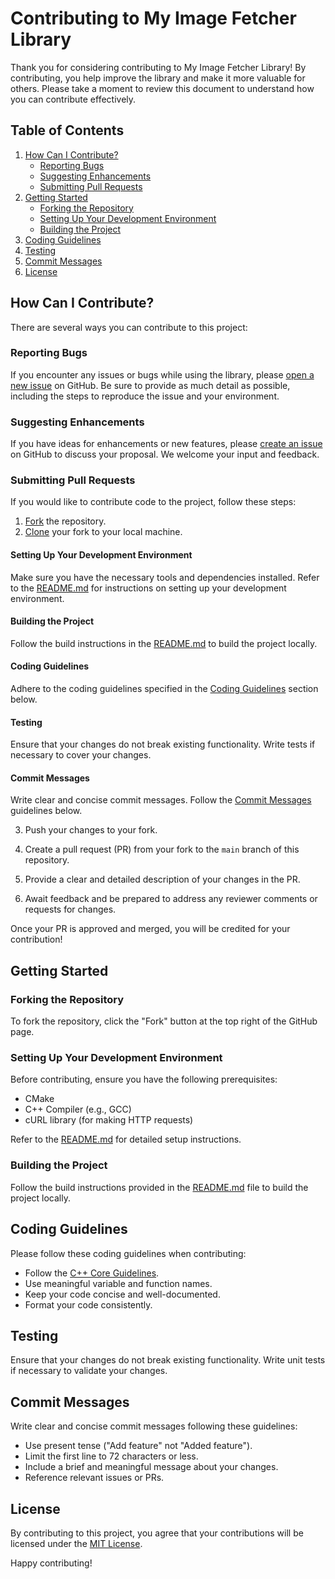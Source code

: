 # Contributing to My Image Fetcher Library

Thank you for considering contributing to My Image Fetcher Library! By contributing, you help improve the library and make it more valuable for others. Please take a moment to review this document to understand how you can contribute effectively.

## Table of Contents

1. [How Can I Contribute?](#how-can-i-contribute)
   - [Reporting Bugs](#reporting-bugs)
   - [Suggesting Enhancements](#suggesting-enhancements)
   - [Submitting Pull Requests](#submitting-pull-requests)
2. [Getting Started](#getting-started)
   - [Forking the Repository](#forking-the-repository)
   - [Setting Up Your Development Environment](#setting-up-your-development-environment)
   - [Building the Project](#building-the-project)
3. [Coding Guidelines](#coding-guidelines)
4. [Testing](#testing)
5. [Commit Messages](#commit-messages)
6. [License](#license)

## How Can I Contribute?

There are several ways you can contribute to this project:

### Reporting Bugs

If you encounter any issues or bugs while using the library, please [open a new issue](https://github.com/PB2204/CPP-Google-Image-Fetcher/issues) on GitHub. Be sure to provide as much detail as possible, including the steps to reproduce the issue and your environment.

### Suggesting Enhancements

If you have ideas for enhancements or new features, please [create an issue](https://github.com/PB2204/CPP-Google-Image-Fetcher/issues) on GitHub to discuss your proposal. We welcome your input and feedback.

### Submitting Pull Requests

If you would like to contribute code to the project, follow these steps:

1. [Fork](https://docs.github.com/en/github/getting-started-with-github/fork-a-repo) the repository.
2. [Clone](https://docs.github.com/en/github/creating-cloning-and-archiving-repositories/cloning-a-repository) your fork to your local machine.

#### Setting Up Your Development Environment

Make sure you have the necessary tools and dependencies installed. Refer to the [README.md](https://github.com/PB2204/CPP-Google-Image-Fetcher/blob/main/README.md) for instructions on setting up your development environment.

#### Building the Project

Follow the build instructions in the [README.md](https://github.com/PB2204/CPP-Google-Image-Fetcher/blob/main/README.md) to build the project locally.

#### Coding Guidelines

Adhere to the coding guidelines specified in the [Coding Guidelines](#coding-guidelines) section below.

#### Testing

Ensure that your changes do not break existing functionality. Write tests if necessary to cover your changes.

#### Commit Messages

Write clear and concise commit messages. Follow the [Commit Messages](#commit-messages) guidelines below.

3. Push your changes to your fork.

4. Create a pull request (PR) from your fork to the `main` branch of this repository.

5. Provide a clear and detailed description of your changes in the PR.

6. Await feedback and be prepared to address any reviewer comments or requests for changes.

Once your PR is approved and merged, you will be credited for your contribution!

## Getting Started

### Forking the Repository

To fork the repository, click the "Fork" button at the top right of the GitHub page.

### Setting Up Your Development Environment

Before contributing, ensure you have the following prerequisites:

- CMake
- C++ Compiler (e.g., GCC)
- cURL library (for making HTTP requests)

Refer to the [README.md](https://github.com/PB2204/CPP-Google-Image-Fetcher/blob/main/README.md) for detailed setup instructions.

### Building the Project

Follow the build instructions provided in the [README.md](https://github.com/PB2204/CPP-Google-Image-Fetcher/blob/main/README.md) file to build the project locally.

## Coding Guidelines

Please follow these coding guidelines when contributing:

- Follow the [C++ Core Guidelines](https://isocpp.github.io/CppCoreGuidelines/CppCoreGuidelines).
- Use meaningful variable and function names.
- Keep your code concise and well-documented.
- Format your code consistently.

## Testing

Ensure that your changes do not break existing functionality. Write unit tests if necessary to validate your changes.

## Commit Messages

Write clear and concise commit messages following these guidelines:

- Use present tense ("Add feature" not "Added feature").
- Limit the first line to 72 characters or less.
- Include a brief and meaningful message about your changes.
- Reference relevant issues or PRs.

## License

By contributing to this project, you agree that your contributions will be licensed under the [MIT License](https://github.com/PB2204/CPP-Google-Image-Fetcher/blob/main/LICENSE).

Happy contributing!